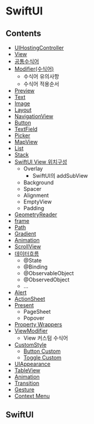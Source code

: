 # SwiftUI

## Contents
- [UIHostingController]()
- [View]()
- [공통수식어]()
- [Modifier(수식어)]()
	- 수식어 유의사항
	- 수식어 적용순서
- [Preview]()
- [Text]()
- [Image]()
- [Layout]()
- [NavigationView]()
- [Button]()
- [TextField]()
- [Picker]()
- [MapView]()
- [List]()
- [Stack]()
- [SwiftUI View 위치구성]()
	- Overlay
		- SwiftUI의 addSubView
	- Background
	- Spacer
	- Alignment
	- EmptyView
	- Padding
- [GeometryReader]()
- [frame]()
- [Path]()
- [Gradient]()
- [Animation]()
- [ScrollView]()
- [데이터흐름]()
	- @State
	- @Binding
	- @ObservableObject
	- @ObservedObject
	- ...
- [Alert]()
- [ActionSheet]()
- [Present]()
	- PageSheet
	- Popover
- [Property Wrappers]()
- [ViewModifier]()
	- View 커스텀 수식어
- [CustomStyle]()
	- [Button Custom]()
	- [Toggle Custom]()
- [UIAppearance]()
- [TableView]()
- [Animation]()
- [Transition]()
- [Gesture]()
- [Context Menu]()

## SwiftUI

